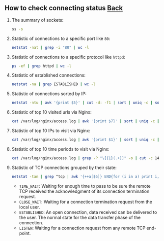 ## How to check connecting status [Back](./qa.md)

1. The summary of sockets:

    ```bash
    ss -s 
    ```

2. Statistic of connections to a specific port like `80`:

    ```bash
    netstat -nat | grep -i "80" | wc -l
    ```

3. Statistic of connections to a specific protocol like `httpd`:

    ```bash
    ps -ef | grep httpd | wc -l 
    ```

4. Statistic of established connections:

    ```bash
    netstat -na | grep ESTABLISHED | wc -l 
    ```

5. Statistic of connections sorted by IP:

    ```bash
    netstat -ntu | awk '{print $5}' | cut -d: -f1 | sort | uniq -c | sort -n 
    ```

6. Statistic of top 10 visited urls via Nginx:

    ```bash
    cat /var/log/nginx/access.log | awk '{print $7}' | sort | uniq -c | sort -nr | head -n 10 
    ```

7. Statistic of top 10 IPs to visit via Nginx:

    ```bash
    cat /var/log/nginx/access.log | awk '{print $1}' | sort | uniq -c | sort -nr | head -n 10 
    ```

8. Statistic of top 10 time periods to visit via Nginx:

    ```bash
    cat /var/log/nginx/access.log | grep -P "\[{1}(.+)]" -o | cut -c 14-15 | sort | uniq -c | sort -nr | head 
    ```

9. Statistic of TCP connections grouped by their state:

    ```bash
    netstat -tan | grep ^tcp | awk '{++a[$6]} END{for (i in a) print i, a[i]}' 
    ```

    - `TIME_WAIT`: Waiting for enough time to pass to be sure the remote TCP received the acknowledgment of its connection termination request.
    - `CLOSE_WAIT`: Waiting for a connection termination request from the local user.
    - `ESTABLISHED`: An open connection, data received can be delivered to the user. The normal state for the data transfer phase of the connection.
    - `LISTEN`: Waiting for a connection request from any remote TCP end-point.
